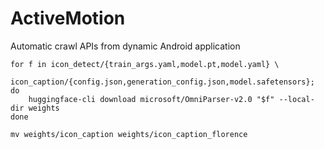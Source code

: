 # ActiveMotion
Automatic crawl APIs from dynamic Android application 

```
for f in icon_detect/{train_args.yaml,model.pt,model.yaml} \
         icon_caption/{config.json,generation_config.json,model.safetensors}; do
    huggingface-cli download microsoft/OmniParser-v2.0 "$f" --local-dir weights
done
```
```
mv weights/icon_caption weights/icon_caption_florence
```